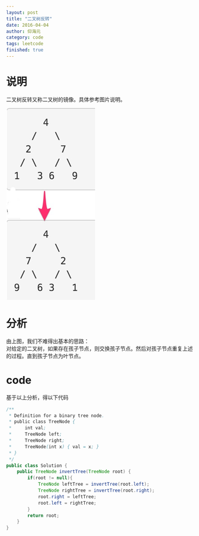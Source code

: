```yaml
---
layout: post
title: "二叉树反转"
date: 2016-04-04
author: 仰海元
category: code
tags: leetcode
finished: true
---
```

# 说明
二叉树反转又称二叉树的镜像。具体参考图片说明。

![](/img/code/code-invert-binary-tree.png)

# 分析
由上图，我们不难得出基本的思路：  
对给定的二叉树，如果存在孩子节点，则交换孩子节点。然后对孩子节点重复上述的过程。直到孩子节点为叶节点。

# code
基于以上分析，得以下代码

```java
/**
 * Definition for a binary tree node.
 * public class TreeNode {
 *     int val;
 *     TreeNode left;
 *     TreeNode right;
 *     TreeNode(int x) { val = x; }
 * }
 */
public class Solution {
    public TreeNode invertTree(TreeNode root) {
        if(root != null){
            TreeNode leftTree = invertTree(root.left);
            TreeNode rightTree = invertTree(root.right);
            root.right = leftTree;
            root.left = rightTree;
        }
        return root;
    }
}
```


